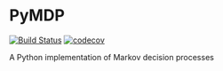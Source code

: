 # PyMDP

[![Build Status](https://travis-ci.org/DavidNKraemer/PyMDP.svg?branch=master)](https://travis-ci.org/DavidNKraemer/PyMDP) 
[![codecov](https://codecov.io/gh/DavidNKraemer/PyMDP/branch/master/graph/badge.svg)](https://codecov.io/gh/DavidNKraemer/PyMDP)

A Python implementation of Markov decision processes

